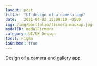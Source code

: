 ```yaml
---
layout: post
title:  "UI design of a camera app"
date:   2021-04-02 15:08:10 -0500
img: /img/portfolio/ficmera-mockup.jpg
modalID: modalFicmera
category: UI/UX Design
tools: Figma
isOnHome: true
---
```

Design of a camera and gallery app.
